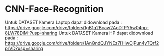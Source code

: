 # CNN-Face-Recognition
Untuk DATASET Kamera Laptop dapat didownload pada : https://drive.google.com/drive/folders/1gB1q2Bcaw2AoDTPY5w04np-8LW78DiM-?usp=sharing
Untuk DATASET Kamera HP dapat didownload pada : https://drive.google.com/drive/folders/1AnQndQJYNEz7I1HwOjPun4yTQrf2prVD?usp=sharing
